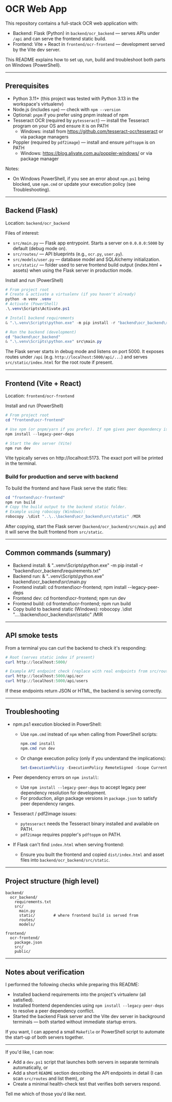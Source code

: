 # OCR Web App

This repository contains a full-stack OCR web application with:

- Backend: Flask (Python) in `backend/ocr_backend` — serves APIs under `/api` and can serve the frontend static build.
- Frontend: Vite + React in `frontend/ocr-frontend` — development served by the Vite dev server.

This README explains how to set up, run, build and troubleshoot both parts on Windows (PowerShell).

---

## Prerequisites

- Python 3.11+ (this project was tested with Python 3.13 in the workspace's virtualenv)
- Node.js (includes `npm`) — check with `npm --version`
- Optional: `pnpm` if you prefer using pnpm instead of npm
- Tesseract OCR (required by `pytesseract`) — install the Tesseract program on your OS and ensure it is on PATH
  - Windows: install from https://github.com/tesseract-ocr/tesseract or via package managers
- Poppler (required by `pdf2image`) — install and ensure `pdftoppm` is on PATH
  - Windows: https://blog.alivate.com.au/poppler-windows/ or via package manager

Notes:
- On Windows PowerShell, if you see an error about `npm.ps1` being blocked, use `npm.cmd` or update your execution policy (see Troubleshooting).

---

## Backend (Flask)

Location: `backend/ocr_backend`

Files of interest:
- `src/main.py` — Flask app entrypoint. Starts a server on `0.0.0.0:5000` by default (debug mode on).
- `src/routes/` — API blueprints (e.g., `ocr.py`, `user.py`).
- `src/models/user.py` — database model and SQLAlchemy initialization.
- `src/static/` — folder used to serve frontend build output (index.html + assets) when using the Flask server in production mode.

Install and run (PowerShell)

```powershell
# From project root
# Create & activate a virtualenv (if you haven't already)
python -m venv .venv
# Activate (PowerShell)
.\.venv\Scripts\Activate.ps1

# Install backend requirements
& ".\.venv\Scripts\python.exe" -m pip install -r "backend\ocr_backend\requirements.txt"

# Run the backend (development)
cd "backend\ocr_backend"
& ".\.venv\Scripts\python.exe" src\main.py
```

The Flask server starts in debug mode and listens on port 5000. It exposes routes under `/api` (e.g. `http://localhost:5000/api/...`) and serves `src/static/index.html` for the root route if present.

---

## Frontend (Vite + React)

Location: `frontend/ocr-frontend`

Install and run (PowerShell)

```powershell
# From project root
cd "frontend\ocr-frontend"

# Use npm (or pnpm/yarn if you prefer). If npm gives peer dependency issues, use the legacy option shown below
npm install --legacy-peer-deps

# Start the dev server (Vite)
npm run dev
```

Vite typically serves on http://localhost:5173. The exact port will be printed in the terminal.


### Build for production and serve with backend

To build the frontend and have Flask serve the static files:

```powershell
cd "frontend\ocr-frontend"
npm run build
# Copy the build output to the backend static folder.
# Example using robocopy (Windows):
robocopy .\dist "..\..\backend\ocr_backend\src\static" /MIR
```

After copying, start the Flask server (`backend/ocr_backend/src/main.py`) and it will serve the built frontend from `src/static`.

---

## Common commands (summary)

- Backend install: & ".\.venv\Scripts\python.exe" -m pip install -r "backend\ocr_backend\requirements.txt"
- Backend run: & ".\.venv\Scripts\python.exe" backend\ocr_backend\src\main.py
- Frontend install: cd frontend\ocr-frontend; npm install --legacy-peer-deps
- Frontend dev: cd frontend\ocr-frontend; npm run dev
- Frontend build: cd frontend\ocr-frontend; npm run build
- Copy build to backend static (Windows): robocopy .\dist "..\..\backend\ocr_backend\src\static" /MIR

---

## API smoke tests

From a terminal you can curl the backend to check it's responding:

```powershell
# Root (serves static index if present)
curl http://localhost:5000/

# Example API endpoint check (replace with real endpoints from src/routes)
curl http://localhost:5000/api/ocr
curl http://localhost:5000/api/users
```

If these endpoints return JSON or HTML, the backend is serving correctly.

---

## Troubleshooting

- npm.ps1 execution blocked in PowerShell:
  - Use `npm.cmd` instead of `npm` when calling from PowerShell scripts:
    ```powershell
    npm.cmd install
    npm.cmd run dev
    ```
  - Or change execution policy (only if you understand the implications):
    ```powershell
    Set-ExecutionPolicy -ExecutionPolicy RemoteSigned -Scope CurrentUser
    ```

- Peer dependency errors on `npm install`:
  - Use `npm install --legacy-peer-deps` to accept legacy peer dependency resolution for development.
  - For production, align package versions in `package.json` to satisfy peer dependency ranges.

- Tesseract / pdf2image issues:
  - `pytesseract` needs the Tesseract binary installed and available on PATH.
  - `pdf2image` requires poppler's `pdftoppm` on PATH.

- If Flask can't find `index.html` when serving frontend:
  - Ensure you built the frontend and copied `dist/index.html` and asset files into `backend/ocr_backend/src/static`.

---

## Project structure (high level)

```
backend/
  ocr_backend/
    requirements.txt
    src/
      main.py
      static/        # where frontend build is served from
      routes/
      models/

frontend/
  ocr-frontend/
    package.json
    src/
    public/
```

---

## Notes about verification

I performed the following checks while preparing this README:
- Installed backend requirements into the project's virtualenv (all satisfied).
- Installed frontend dependencies using `npm install --legacy-peer-deps` to resolve a peer dependency conflict.
- Started the backend Flask server and the Vite dev server in background terminals — both started without immediate startup errors.

If you want, I can append a small `Makefile` or PowerShell script to automate the start-up of both servers together.

---

If you'd like, I can now:
- Add a `dev.ps1` script that launches both servers in separate terminals automatically, or
- Add a short `README` section describing the API endpoints in detail (I can scan `src/routes` and list them), or
- Create a minimal health-check test that verifies both servers respond.

Tell me which of those you'd like next.
